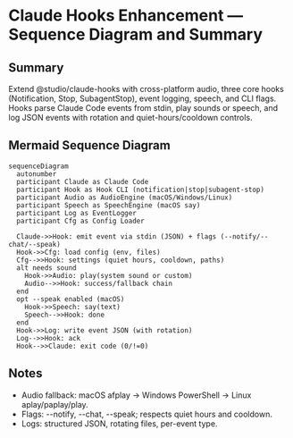 # Claude Hooks Enhancement — Sequence Diagram and Summary

## Summary

Extend @studio/claude-hooks with cross-platform audio, three core hooks (Notification, Stop, SubagentStop), event logging, speech, and CLI flags. Hooks parse Claude Code events from stdin, play sounds or speech, and log JSON events with rotation and quiet-hours/cooldown controls.

## Mermaid Sequence Diagram

```mermaid
sequenceDiagram
  autonumber
  participant Claude as Claude Code
  participant Hook as Hook CLI (notification|stop|subagent-stop)
  participant Audio as AudioEngine (macOS/Windows/Linux)
  participant Speech as SpeechEngine (macOS say)
  participant Log as EventLogger
  participant Cfg as Config Loader

  Claude->>Hook: emit event via stdin (JSON) + flags (--notify/--chat/--speak)
  Hook->>Cfg: load config (env, files)
  Cfg-->>Hook: settings (quiet hours, cooldown, paths)
  alt needs sound
    Hook->>Audio: play(system sound or custom)
    Audio-->>Hook: success/fallback chain
  end
  opt --speak enabled (macOS)
    Hook->>Speech: say(text)
    Speech-->>Hook: done
  end
  Hook->>Log: write event JSON (with rotation)
  Log-->>Hook: ack
  Hook-->>Claude: exit code (0/!=0)
```

## Notes

- Audio fallback: macOS afplay → Windows PowerShell → Linux aplay/paplay/play.
- Flags: --notify, --chat, --speak; respects quiet hours and cooldown.
- Logs: structured JSON, rotating files, per-event type.
